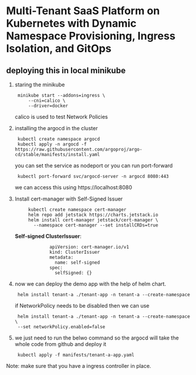 # Multi-Tenant SaaS Platform on Kubernetes with Dynamic Namespace Provisioning, Ingress Isolation, and GitOps

## deploying this in local minikube

1) staring the minikube

		minikube start --addons=ingress \
	  		--cni=calico \
	  		--driver=docker
   calico is used to test Network Policies

2) installing the argocd in the cluster

		kubectl create namespace argocd
		kubectl apply -n argocd -f https://raw.githubusercontent.com/argoproj/argo-cd/stable/manifests/install.yaml
	
	you can set the service as nodeport or you can run port-forward

		kubectl port-forward svc/argocd-server -n argocd 8080:443
	we can access this using https://localhost:8080

3) Install cert-manager with Self-Signed Issuer

 			kubectl create namespace cert-manager
			helm repo add jetstack https://charts.jetstack.io
			helm install cert-manager jetstack/cert-manager \
			  --namespace cert-manager --set installCRDs=true
   **Self-signed ClusterIssuer**:
   
		   			apiVersion: cert-manager.io/v1
					kind: ClusterIssuer
					metadata:
					  name: self-signed
					spec:
					  selfSigned: {}
4) now we can deploy the demo app with the help of helm chart.

		helm install tenant-a ./tenant-app -n tenant-a --create-namespace

	if NetworkPolicy needs to be disabled then we can use 

		helm install tenant-a ./tenant-app -n tenant-a --create-namespace \
  		--set networkPolicy.enabled=false
5) we just need to run the belwo command so the argocd will take the whole code from github and deploy it 

		kubectl apply -f manifests/tenant-a-app.yaml

Note: make sure that you have a ingress controller in place.
